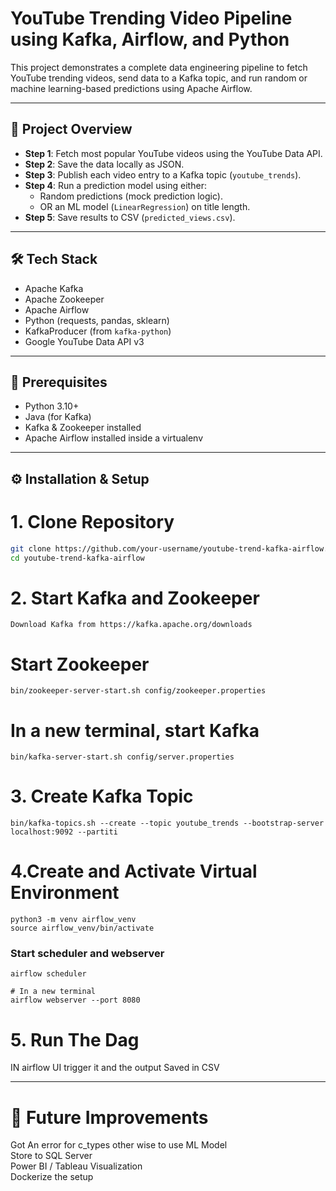 # YouTube Trending Video Pipeline using Kafka, Airflow, and Python

This project demonstrates a complete data engineering pipeline to fetch YouTube trending videos, send data to a Kafka topic, and run random or machine learning-based predictions using Apache Airflow.

---

## 📌 Project Overview

- **Step 1**: Fetch most popular YouTube videos using the YouTube Data API.
- **Step 2**: Save the data locally as JSON.
- **Step 3**: Publish each video entry to a Kafka topic (`youtube_trends`).
- **Step 4**: Run a prediction model using either:
  - Random predictions (mock prediction logic).
  - OR an ML model (`LinearRegression`) on title length.
- **Step 5**: Save results to CSV (`predicted_views.csv`).

---

## 🛠️ Tech Stack

- Apache Kafka
- Apache Zookeeper
- Apache Airflow
- Python (requests, pandas, sklearn)
- KafkaProducer (from `kafka-python`)
- Google YouTube Data API v3

---

## 🧰 Prerequisites

- Python 3.10+
- Java (for Kafka)
- Kafka & Zookeeper installed
- Apache Airflow installed inside a virtualenv

---

## ⚙️ Installation & Setup

# 1. Clone Repository

```bash
git clone https://github.com/your-username/youtube-trend-kafka-airflow.git
cd youtube-trend-kafka-airflow
```
# 2. Start Kafka and Zookeeper
```
Download Kafka from https://kafka.apache.org/downloads
```
# Start Zookeeper
```
bin/zookeeper-server-start.sh config/zookeeper.properties
```
# In a new terminal, start Kafka
```
bin/kafka-server-start.sh config/server.properties
```

# 3. Create Kafka Topic
```
bin/kafka-topics.sh --create --topic youtube_trends --bootstrap-server localhost:9092 --partiti
```
# 4.Create and Activate Virtual Environment
```
python3 -m venv airflow_venv
source airflow_venv/bin/activate

```
### Start scheduler and webserver
```
airflow scheduler

# In a new terminal
airflow webserver --port 8080

```
# 5. Run The Dag 
IN  airflow  UI  trigger it  and the output Saved in CSV

---


# 🤖 Future Improvements

Got An error for c_types other wise to use ML Model        
Store to  SQL Server     
Power BI / Tableau Visualization            
Dockerize the setup   
